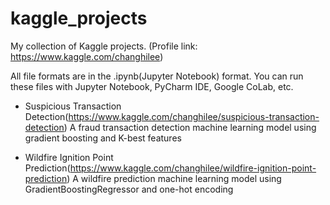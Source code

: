 # kaggle_projects
My collection of Kaggle projects. (Profile link: https://www.kaggle.com/changhilee)

All file formats are in the .ipynb(Jupyter Notebook) format. You can run these files with Jupyter Notebook, PyCharm IDE, Google CoLab, etc.

- Suspicious Transaction Detection(https://www.kaggle.com/changhilee/suspicious-transaction-detection)
A fraud transaction detection machine learning model using gradient boosting and K-best features

- Wildfire Ignition Point Prediction(https://www.kaggle.com/changhilee/wildfire-ignition-point-prediction)
A wildfire prediction machine learning model using GradientBoostingRegressor and one-hot encoding
